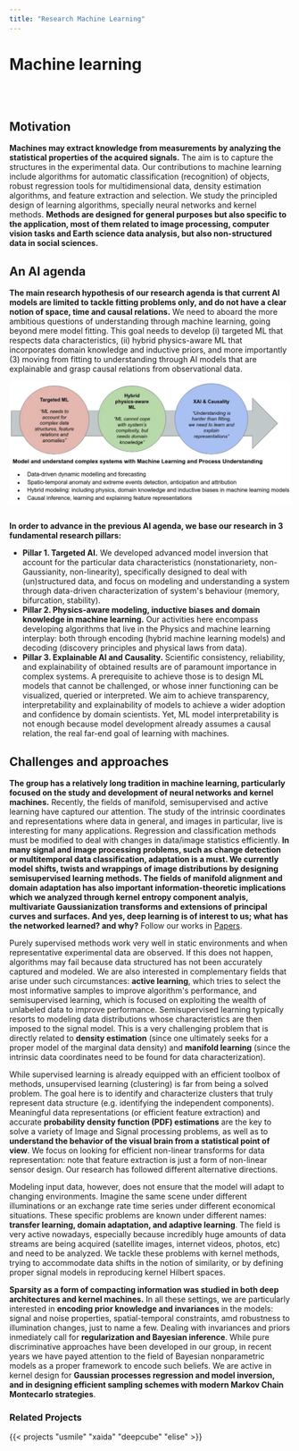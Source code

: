 ```yaml
---
title: "Research Machine Learning"
---
```


# Machine learning

<br> </br>

## Motivation

**Machines may extract knowledge from measurements by analyzing the statistical properties of the acquired signals.** The aim is to capture the structures in the experimental data. Our contributions to machine learning include algorithms for automatic classification (recognition) of objects, robust regression tools for multidimensional data, density estimation algorithms, and feature extraction and selection. We study the principled design of learning algorithms, specially neural networks and kernel methods. **Methods are designed for general purposes but also specific to the application, most of them related to image processing, computer vision tasks and Earth science data analysis, but also non-structured data in social sciences.**

## An AI agenda

**The main research hypothesis of our research agenda is that current AI models are limited to tackle fitting problems only, and do not have a clear notion of space, time and causal relations.** We need to aboard the more ambitious questions of understanding through machine learning, going beyond mere model fitting. This goal needs to develop (i) targeted ML that respects data characteristics, (ii) hybrid physics-aware ML that incorporates domain knowledge and inductive priors, and more importantly (3) moving from fitting to understanding through AI models that are explainable and grasp causal relations from observational data.

<img src="img/philosophy_balls.webp" style="width:800px; display: block; margin: auto"></img>
<br>

**In order to advance in the previous AI agenda, we base our research in 3 fundamental research pillars:**

- **Pillar 1. Targeted AI.** We developed advanced model inversion that account for the particular data characteristics (nonstationariety, non-Gaussianity, non-linearity), specifically designed to deal with (un)structured data, and focus on modeling and understanding a system through data-driven characterization of system's behaviour (memory, bifurcation, stability).
- **Pillar 2. Physics-aware modeling, inductive biases and domain knowledge in machine learning.** Our activities here encompass developing algorithms that live in the Physics and machine learning interplay: both through encoding (hybrid machine learning models) and decoding (discovery principles and physical laws from data).
- **Pillar 3. Explainable AI and Causality.** Scientific consistency, reliability, and explainability of obtained results are of paramount importance in complex systems. A prerequisite to achieve those is to design ML models that cannot be challenged, or whose inner functioning can be visualized, queried or interpreted. We aim to achieve transparency, interpretability and explainability of models to achieve a wider adoption and confidence by domain scientists. Yet, ML model interpretability is not enough because model development already assumes a causal relation, the real far-end goal of learning with machines.

## Challenges and approaches

**The group has a relatively long tradition in machine learning, particularly focused on the study and development of neural networks and kernel machines.** Recently, the fields of manifold, semisupervised and active learning have captured our attention. The study of the intrinsic coordinates and representations where data in general, and images in particular, live is interesting for many applications. Regression and classification methods must be modified to deal with changes in data/image statistics efficiently. **In many signal and image processing problems, such as change detection or multitemporal data classification, adaptation is a must. We currently model shifts, twists and wrappings of image distributions by designing semisupervised learning methods. The fields of manifold alignment and domain adaptation has also important information-theoretic implications which we analyzed through kernel entropy component analyis, multivariate Gaussianization transforms and extensions of principal curves and surfaces. And yes, deep learning is of interest to us; what has the networked learned? and why?** Follow our works in [Papers](papers.html).

Purely supervised methods work very well in static environments and when representative experimental data are observed. If this does not happen, algorithms may fail because data structured has not been accurately captured and modeled. We are also interested in complementary fields that arise under such circumstances: **active learning**, which tries to select the most informative samples to improve algorithm's performance, and semisupervised learning, which is focused on exploiting the wealth of unlabeled data to improve performance. Semisupervised learning typically resorts to modeling data distributions whose characteristics are then imposed to the signal model. This is a very challenging problem that is directly related to **density estimation** (since one ultimately seeks for a proper model of the marginal data density) and **manifold learning** (since the intrinsic data coordinates need to be found for data characterization).

While supervised learning is already equipped with an efficient toolbox of methods, unsupervised learning (clustering) is far from being a solved problem. The goal here is to identify and characterize clusters that truly represent data structure (e.g. identifying the independent components). Meaningful data representations (or efficient feature extraction) and accurate **probability density function (PDF) estimations** are the key to solve a variety of Image and Signal processing problems, as well as to **understand the behavior of the visual brain from a statistical point of view**. We focus on looking for efficient non-linear transforms for data representation: note that feature extraction is just a form of non-linear sensor design. Our research has followed different alternative directions.

Modeling input data, however, does not ensure that the model will adapt to changing environments. Imagine the same scene under different illuminations or an exchange rate time series under different economical situations. These specific problems are known under different names: **transfer learning, domain adaptation, and adaptive learning**. The field is very active nowadays, especially because incredibly huge amounts of data streams are being acquired (satellite images, internet videos, photos, etc) and need to be analyzed. We tackle these problems with kernel methods, trying to accommodate data shifts in the notion of similarity, or by defining proper signal models in reproducing kernel Hilbert spaces.

**Sparsity as a form of compacting information was studied in both deep architectures and kernel machines.** In all these settings, we are particularly interested in **encoding prior knowledge and invariances** in the models: signal and noise properties, spatial-temporal constraints, amd robustness to illumination changes, just to name a few. Dealing with invariances and priors inmediately call for **regularization and Bayesian inference**. While pure discriminative approaches have been developed in our group, in recent years we have payed attention to the field of Bayesian nonparametric models as a proper framework to encode such beliefs. We are active in kernel design for **Gaussian processes regression and model inversion, and in designing efficient sampling schemes with modern Markov Chain Montecarlo strategies**.


### Related Projects 


{{< projects "usmile" "xaida" "deepcube" "elise" >}}
